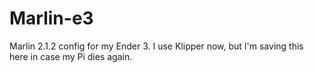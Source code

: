 # Marlin-e3
Marlin 2.1.2 config for my Ender 3. I use Klipper now, but I'm saving this here in case my Pi dies again.
